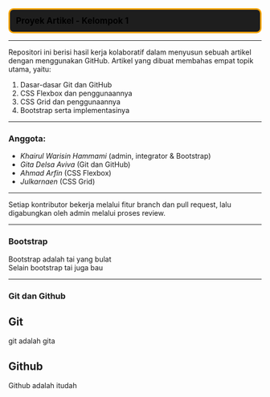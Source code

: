 <!-- Boxed title section -->
<div style="border: 3px solid orange; padding: 12px; border-radius: 10px; background-color: #1e1e1e; color: Black; font-size: 1.2em; font-weight: bold;">
  Proyek Artikel - Kelompok 1
</div>

---

Repositori ini berisi hasil kerja kolaboratif dalam menyusun sebuah artikel dengan menggunakan GitHub.
Artikel yang dibuat membahas empat topik utama, yaitu:

1. Dasar-dasar Git dan GitHub  
2. CSS Flexbox dan penggunaannya  
3. CSS Grid dan penggunaannya  
4. Bootstrap serta implementasinya

---

### Anggota:

- *Khairul Warisin Hammami* (admin, integrator & Bootstrap)  
- *Gita Delsa Aviva* (Git dan GitHub)  
- *Ahmad Arfin* (CSS Flexbox)  
- *Julkarnaen* (CSS Grid)

---

Setiap kontributor bekerja melalui fitur branch dan pull request, lalu digabungkan oleh admin melalui proses review.

---

### Bootstrap 

Bootstrap adalah tai yang bulat  
Selain bootstrap tai juga bau

---


### Git dan Github
## Git
git adalah gita

## Github  
Github adalah itudah

